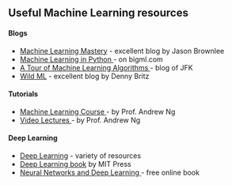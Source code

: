## Useful Machine Learning resources
#### Blogs
+ <a href="http://machinelearningmastery.com/">Machine Learning Mastery</a> - excellent blog by Jason Brownlee 
+ <a href="http://blog.bigml.com/2012/05/04/machine-learning-in-python-has-never-been-easier/" target="_blank">Machine Learning in Python </a> - on bigml.com
+ <a href="http://jamesfeltonkeith.com/2015/04/30/a-tour-of-machine-learning-algorithms/" target="_blank">A Tour of Machine Learning Algorithms </a> - blog of JFK
+ <a href="http://www.wildml.com/">Wild ML</a> - excellent blog by Denny Britz 

#### Tutorials
+ <a href="https://www.coursera.org/course/ml" target="_blank">Machine Learning Course </a> - by Prof. Andrew Ng
+ <a href="http://videolectures.net/andrew_ng/" target="_blank">Video Lectures </a> - by Prof. Andrew Ng

#### Deep Learning
+ <a href="http://deeplearning.net/"> Deep Learning</a> - variety of resources
+ <a href="http://www.deeplearningbook.org/"> Deep Learning book</a> by MIT Press
+ <a href="http://neuralnetworksanddeeplearning.com/"> Neural Networks and Deep Learning </a> - free online book

